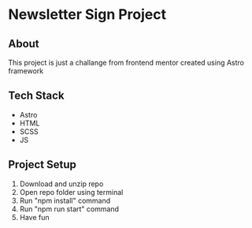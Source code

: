 # Newsletter Sign Project

## About
This project is just a challange from frontend mentor
created using Astro framework

## Tech Stack

* Astro
* HTML
* SCSS
* JS

## Project Setup
1. Download and unzip repo
2. Open repo folder using terminal
3. Run "npm install" command
4. Run "npm run start" command
5. Have fun